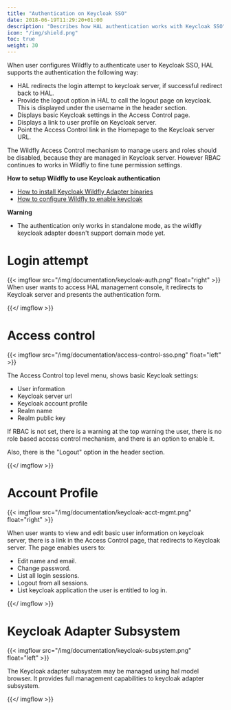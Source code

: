 ```yaml
---
title: "Authentication on Keycloak SSO"
date: 2018-06-19T11:29:20+01:00
description: "Describes how HAL authentication works with Keycloak SSO"
icon: "/img/shield.png"
toc: true
weight: 30
---
```

When user configures Wildfly to authenticate user to Keycloak SSO, HAL supports the authentication the following way:

- HAL redirects the login attempt to keycloak server, if successful redirect back to HAL.
- Provide the logout option in HAL to call the logout page on keycloak. This is displayed under the username in the header section.
- Displays basic Keycloak settings in the Access Control page.
- Displays a link to user profile on Keycloak server.
- Point the Access Control link in the Homepage to the Keycloak server URL.

The Wildfly Access Control mechanism to manage users and roles should be disabled, because they are managed in Keycloak server. However RBAC continues to works in Wildfly to fine tune permission settings.

**How to setup Wildfly to use Keycloak authentication**

- [How to install Keycloak Wildfly Adapter binaries](https://www.keycloak.org/docs/latest/securing_apps/index.html#jboss-eap-wildfly-adapter)
- [How to configure Wildfly to enable keycloak](https://docs.jboss.org/author/display/WFLY/Protecting+Wildfly+Adminstration+Console+With+Keycloak)


**Warning**

- The authentication only works in standalone mode, as the wildfly keycloak adapter doesn't support domain mode yet.


# Login attempt

{{< imgflow src="/img/documentation/keycloak-auth.png" float="right" >}}
When user wants to access HAL management console, it redirects to Keycloak server and presents the authentication form.


{{</ imgflow >}}

# Access control

{{< imgflow src="/img/documentation/access-control-sso.png" float="left" >}}

The Access Control top level menu, shows basic Keycloak settings:

- User information
- Keycloak server url
- Keycloak account profile
- Realm name
- Realm public key

If RBAC is not set, there is a warning at the top warning the user, there is no role based access control mechanism, and there is an option to enable it.

Also, there is the "Logout" option in the header section.

{{</ imgflow >}}


# Account Profile

{{< imgflow src="/img/documentation/keycloak-acct-mgmt.png" float="right" >}}

When user wants to view and edit basic user information on keycloak server, there is a link in the Access Control page, that redirects to Keycloak server.
The page enables users to:

- Edit name and email.
- Change password.
- List all login sessions.
- Logout from all sessions.
- List keycloak application the user is entitled to log in.

{{</ imgflow >}}

# Keycloak Adapter Subsystem

{{< imgflow src="/img/documentation/keycloak-subsystem.png" float="left" >}}

The Keycloak adapter subsystem may be managed using hal model browser. It provides full management capabilities to keycloak adapter subsystem.

{{</ imgflow >}}

